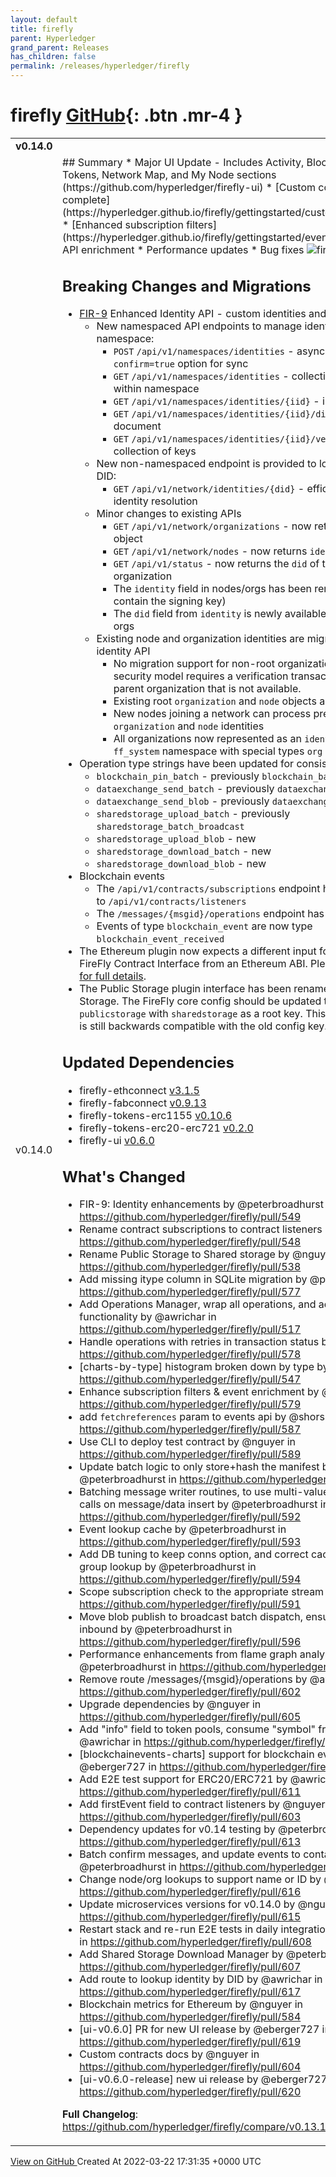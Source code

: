 ```yaml
---
layout: default
title: firefly
parent: Hyperledger
grand_parent: Releases
has_children: false
permalink: /releases/hyperledger/firefly
---
```


# firefly <span class="fs-3 right-align">[GitHub](https://github.com/hyperledger/firefly){: .btn .mr-4 }</span>


<div>
    <table>
        <tr>
            <td colspan="2">
                <b>
                    v0.14.0
                </b>
            </td>
        </tr>
        <tr>
            <td>
                <span class="chip">
                    v0.14.0
                </span>
            </td>
            <td>
                ## Summary
* Major UI Update - Includes Activity, Blockchain, Off-Chain, Tokens, Network Map, and My Node sections (https://github.com/hyperledger/firefly-ui)
* [Custom contract APIs complete](https://hyperledger.github.io/firefly/gettingstarted/custom_contracts.html)
* [Enhanced subscription filters](https://hyperledger.github.io/firefly/gettingstarted/events.html)
* Event API enrichment
* Performance updates
* Bug fixes

<img alt="firefly_explorer" src="https://user-images.githubusercontent.com/2530008/159557568-f8fee202-a98f-4065-ac9f-d5463a8f8769.png">

## Breaking Changes and Migrations
* [FIR-9](https://github.com/hyperledger/firefly-fir/pull/9) Enhanced Identity API - custom identities and DID support
    * New namespaced API endpoints to manage identities within a namespace:
        * `POST` `/api/v1/namespaces/identities` - async broadcast, with `confirm=true` option for sync
        * `GET` `/api/v1/namespaces/identities` - collection of identities within namespace
        * `GET` `/api/v1/namespaces/identities/{iid}` - individual identity
        * `GET` `/api/v1/namespaces/identities/{iid}/did` - generated DID document
        * `GET` `/api/v1/namespaces/identities/{iid}/verifiers` - collection of keys
    * New non-namespaced endpoint is provided to look up identities by DID:
        * `GET` `/api/v1/network/identities/{did}` - efficient cached DID to identity resolution
    * Minor changes to existing APIs
        * `GET` `/api/v1/network/organizations` - now returns `identity` object
        * `GET` `/api/v1/network/nodes` - now returns `identity` object
        * `GET` `/api/v1/status` - now returns the `did` of the local organization
        * The `identity` field in nodes/orgs has been removed (used to contain the signing key)
        * The `did` field from `identity` is newly available on nodes and orgs
    * Existing node and organization identities are migrated to the new identity API
        * No migration support for non-root organizations, as the FIR-9 security model requires a verification transaction from the parent organization that is not available.
        * Existing root `organization` and `node` objects are migrated
        * New nodes joining a network can process previously published `organization` and `node` identities
        * All organizations now represented as an `identity` in the `ff_system` namespace with special types `org` and `node`
* Operation type strings have been updated for consistency:
    * `blockchain_pin_batch` - previously `blockchain_batch_pin`
    * `dataexchange_send_batch` - previously `dataexchange_batch_send`
    * `dataexchange_send_blob` - previously `dataexchange_blob_send`
    * `sharedstorage_upload_batch` - previously `sharedstorage_batch_broadcast`
    * `sharedstorage_upload_blob` - new
    * `sharedstorage_download_batch` - new
    * `sharedstorage_download_blob` - new
* Blockchain events
  * The `/api/v1/contracts/subscriptions` endpoint has been renamed to `/api/v1/contracts/listeners`
  * The `/messages/{msgid}/operations` endpoint has been removed
  * Events of type `blockchain_event` are now type `blockchain_event_received`
* The Ethereum plugin now expects a different input format to generate a FireFly Contract Interface from an Ethereum ABI. Please see the [docs for full details](https://hyperledger.github.io/firefly/gettingstarted/custom_contracts.html#request).
* The Public Storage plugin interface has been renamed to Shared Storage. The FireFly core config should be updated to replace `publicstorage` with `sharedstorage` as a root key. This release of FireFly is still backwards compatible with the old config key. 

## Updated Dependencies
* firefly-ethconnect [v3.1.5](https://github.com/hyperledger/firefly-ethconnect/releases/tag/v3.1.5)
* firefly-fabconnect [v0.9.13](https://github.com/hyperledger/firefly-fabconnect/releases/tag/v0.9.13)
* firefly-tokens-erc1155 [v0.10.6](https://github.com/hyperledger/firefly-tokens-erc1155/releases/tag/v0.10.6)
* firefly-tokens-erc20-erc721 [v0.2.0](https://github.com/hyperledger/firefly-tokens-erc20-erc721/releases/tag/v0.2.0)
* firefly-ui [v0.6.0](https://github.com/hyperledger/firefly-ui/releases/tag/v0.6.0)


## What's Changed
* FIR-9: Identity enhancements by @peterbroadhurst in https://github.com/hyperledger/firefly/pull/549
* Rename contract subscriptions to contract listeners by @nguyer in https://github.com/hyperledger/firefly/pull/548
* Rename Public Storage to Shared storage by @nguyer in https://github.com/hyperledger/firefly/pull/538
* Add missing itype column in SQLite migration by @peterbroadhurst in https://github.com/hyperledger/firefly/pull/577
* Add Operations Manager, wrap all operations, and add retry functionality by @awrichar in https://github.com/hyperledger/firefly/pull/517
* Handle operations with retries in transaction status by @awrichar in https://github.com/hyperledger/firefly/pull/578
* [charts-by-type] histogram broken down by type by @eberger727 in https://github.com/hyperledger/firefly/pull/547
* Enhance subscription filters & event enrichment by @shorsher in https://github.com/hyperledger/firefly/pull/579
* add `fetchreferences` param to events api by @shorsher in https://github.com/hyperledger/firefly/pull/587
* Use CLI to deploy test contract by @nguyer in https://github.com/hyperledger/firefly/pull/589
* Update batch logic to only store+hash the manifest by @peterbroadhurst in https://github.com/hyperledger/firefly/pull/582
* Batching message writer routines, to use multi-value insert across API calls on message/data insert by @peterbroadhurst in https://github.com/hyperledger/firefly/pull/592
* Event lookup cache by @peterbroadhurst in https://github.com/hyperledger/firefly/pull/593
* Add DB tuning to keep conns option, and correct cache bypass on group lookup by @peterbroadhurst in https://github.com/hyperledger/firefly/pull/594
* Scope subscription check to the appropriate stream ID by @jebonfig in https://github.com/hyperledger/firefly/pull/591
* Move blob publish to broadcast batch dispatch, ensure public refs on inbound by @peterbroadhurst in https://github.com/hyperledger/firefly/pull/596
* Performance enhancements from flame graph analysis by @peterbroadhurst in https://github.com/hyperledger/firefly/pull/599
* Remove route /messages/{msgid}/operations by @awrichar in https://github.com/hyperledger/firefly/pull/602
* Upgrade dependencies by @nguyer in https://github.com/hyperledger/firefly/pull/605
* Add "info" field to token pools, consume "symbol" from connectors by @awrichar in https://github.com/hyperledger/firefly/pull/606
* [blockchainevents-charts] support for blockchain event charting by @eberger727 in https://github.com/hyperledger/firefly/pull/612
* Add E2E test support for ERC20/ERC721 by @awrichar in https://github.com/hyperledger/firefly/pull/611
* Add firstEvent field to contract listeners by @nguyer in https://github.com/hyperledger/firefly/pull/603
* Dependency updates for v0.14 testing by @peterbroadhurst in https://github.com/hyperledger/firefly/pull/613
* Batch confirm messages, and update events to contain topic+tag by @peterbroadhurst in https://github.com/hyperledger/firefly/pull/600
* Change node/org lookups to support name or ID by @awrichar in https://github.com/hyperledger/firefly/pull/616
* Update microservices versions for v0.14.0 by @nguyer in https://github.com/hyperledger/firefly/pull/615
* Restart stack and re-run E2E tests in daily integration job by @nguyer in https://github.com/hyperledger/firefly/pull/608
* Add Shared Storage Download Manager by @peterbroadhurst in https://github.com/hyperledger/firefly/pull/607
* Add route to lookup identity by DID by @awrichar in https://github.com/hyperledger/firefly/pull/617
* Blockchain metrics for Ethereum by @nguyer in https://github.com/hyperledger/firefly/pull/584
* [ui-v0.6.0] PR for new UI release by @eberger727 in https://github.com/hyperledger/firefly/pull/619
* Custom contracts docs by @nguyer in https://github.com/hyperledger/firefly/pull/604
* [ui-v0.6.0-release] new ui release by @eberger727 in https://github.com/hyperledger/firefly/pull/620


**Full Changelog**: https://github.com/hyperledger/firefly/compare/v0.13.1...v0.14.0
            </td>
        </tr>
    </table>
    <a href="https://github.com/hyperledger/firefly/releases/tag/v0.14.0" class=".btn">
        View on GitHub
    </a>
    <span class="right-align">
        Created At 2022-03-22 17:31:35 +0000 UTC
    </span>
</div>

